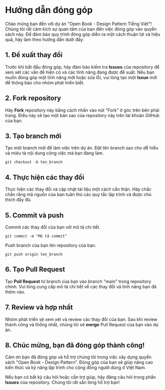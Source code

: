 # Hướng dẫn đóng góp

Chào mừng bạn đến với dự án "Open Book - Design Pattern Tiếng Việt"! Chúng tôi rất cảm kích sự quan tâm của bạn đến việc đóng góp vào quyển sách này. Để đảm bảo quy trình đóng góp diễn ra một cách thuận lợi và hiệu quả, hãy làm theo hướng dẫn dưới đây:

## 1. Đề xuất thay đổi

Trước khi bắt đầu đóng góp, hãy đảm bảo kiểm tra **Issues** của repository để xem xét các vấn đề hiện có và các tính năng đang được đề xuất. Nếu bạn muốn đóng góp một tính năng mới hoặc sửa lỗi, vui lòng tạo một **Issue** mới để thông báo cho nhóm phát triển biết.

## 2. Fork repository

Hãy **Fork** repository này bằng cách nhấn vào nút "Fork" ở góc trên bên phải trang. Điều này sẽ tạo một bản sao của repository này trên tài khoản GitHub của bạn.

## 3. Tạo branch mới

Tạo một branch mới để làm việc trên dự án. Đặt tên branch sao cho dễ hiểu và miêu tả nội dung công việc mà bạn đang làm.

```shell
git checkout -b ten_branch
```


## 4. Thực hiện các thay đổi

Thực hiện các thay đổi và cập nhật tài liệu một cách cẩn thận. Hãy chắc chắn rằng mã nguồn của bạn tuân thủ các quy tắc lập trình và được chú thích đầy đủ.

## 5. Commit và push

Commit các thay đổi của bạn với mô tả chi tiết.

```shell
git commit -m "Mô tả commit"
```

Push branch của bạn lên repository của bạn.

```shell
git push origin ten_branch
```
## 6. Tạo Pull Request

Tạo **Pull Request** từ branch của bạn vào branch "main" trong repository chính. Vui lòng cung cấp mô tả chi tiết về các thay đổi và tính năng bạn đã thêm vào.

## 7. Review và hợp nhất

Nhóm phát triển sẽ xem xét và review các thay đổi của bạn. Sau khi review thành công và thống nhất, chúng tôi sẽ **merge** Pull Request của bạn vào dự án.

## 8. Chúc mừng, bạn đã đóng góp thành công!

Cảm ơn bạn đã đóng góp và hỗ trợ chúng tôi trong việc xây dựng quyển sách "Open Book - Design Pattern". Đóng góp của bạn sẽ giúp nâng cao kiến thức và kỹ năng lập trình cho cộng đồng người dùng ở Việt Nam.

Nếu bạn có bất kỳ câu hỏi hoặc cần trợ giúp, hãy đăng câu hỏi trong phần **Issues** của repository. Chúng tôi rất sẵn lòng hỗ trợ bạn!
